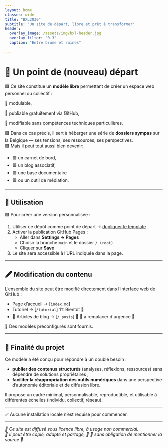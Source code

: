```yaml
---
layout: home
classes: wide
title: "BXL2030"
subtitle: "Un site de départ, libre et prêt à transformer"
header:
  overlay_image: /assets/img/bxl-header.jpg
  overlay_filter: "0.3"
  caption: "Entre brume et ruines"
    
---
```


# 🔳 Un point de (nouveau) départ

🟩 Ce site constitue un **modèle libre** permettant de créer un espace web personnel  ou collectif : 
 
🔲 modulable,

🔲 publiable gratuitement via GitHub,

🔲 modifiable sans compétences techniques particulières.

🟩 Dans ce cas précis, il sert à héberger une série de **dossiers sympas** sur la Belgique — ses tensions, ses ressources, ses perspectives.  
🟩 Mais il peut tout aussi bien devenir:
- 🟩 un carnet de bord,
- 🟩 un blog associatif,
- 🟩 une base documentaire
- 🟩 ou un outil de médiation.

---

## 🔧 Utilisation

🟩 Pour créer une version personnalisée :

1. Utiliser ce dépôt comme point de départ → [dupliquer le template](https://github.com/ouaisfieu/bxl2030/generate)
2. Activer la publication GitHub Pages :
   - Aller dans **Settings → Pages**
   - Choisir la branche `main` et le dossier `/ (root)`
   - Cliquer sur **Save**
3. Le site sera accessible à l’URL indiquée dans la page.

---

## 🖋 Modification du contenu

L’ensemble du site peut être modifié directement dans l’interface web de GitHub :

- Page d’accueil → [`index.md`]
- Tutoriel → [`/tutorial`] 🏗 Bientôt 🚧
- 🔲 Articles de blog → [`/_posts`] 🔴
  🔴 à remplacer d'urgence 🔴

🔲 Des modèles préconfigurés sont fournis.

---

## 🎯 Finalité du projet

Ce modèle a été conçu pour répondre à un double besoin :

- **publier des contenus structurés** (analyses, réflexions, ressources) sans dépendre de solutions propriétaires ;
- **faciliter la réappropriation des outils numériques** dans une perspective d’autonomie éditoriale et de diffusion libre.

Il propose un cadre minimal, personnalisable, reproductible, et utilisable à différentes échelles (individu, collectif, réseau).

---

✅ Aucune installation locale n’est requise pour commencer.

---

*🔲 Ce site est diffusé sous licence libre, à usage non commercial.  
🔲 Il peut être copié, adapté et partagé, 🔲
🔲 sans obligation de mentionner la source 🔲*
